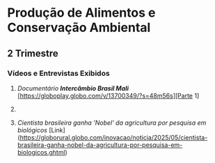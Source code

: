 # Produção de Alimentos e Conservação Ambiental

## 2 Trimestre

### Vídeos e Entrevistas Exibidos

1. *Documentário **Intercâmbio Brasil Mali*** [https://globoplay.globo.com/v/13700349/?s=48m56s][Parte 1]

2.

3. *Cientista brasileira ganha 'Nobel' da agricultura por pesquisa em biológicos* [Link] (https://globorural.globo.com/inovacao/noticia/2025/05/cientista-brasileira-ganha-nobel-da-agricultura-por-pesquisa-em-biologicos.ghtml)

